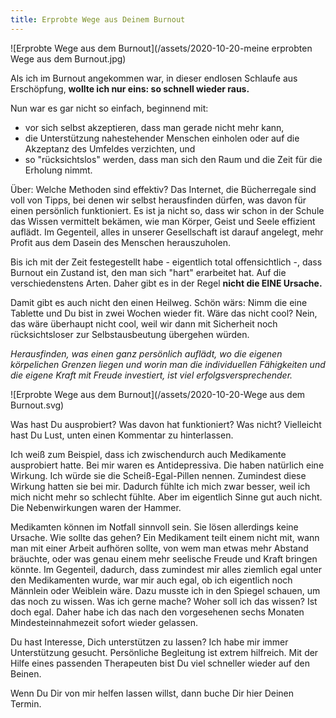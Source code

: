 ```yaml
---
title: Erprobte Wege aus Deinem Burnout
---
```

![Erprobte Wege aus dem Burnout](/assets/2020-10-20-meine erprobten Wege aus dem Burnout.jpg)

Als ich im Burnout angekommen war, in dieser endlosen Schlaufe aus Erschöpfung, **wollte ich nur eins: so schnell wieder raus.** 

Nun war es gar nicht so einfach, beginnend mit: 
- vor sich selbst akzeptieren, dass man gerade nicht mehr kann, 
- die Unterstützung nahestehender Menschen einholen oder auf die Akzeptanz des Umfeldes verzichten, und 
- so "rücksichtslos" werden, dass man sich den Raum und die Zeit für die Erholung nimmt. 

Über: Welche Methoden sind effektiv? Das Internet, die Bücherregale sind voll von Tipps, bei denen wir selbst herausfinden dürfen, was davon für einen persönlich funktioniert.  Es ist ja nicht so, dass wir schon in der Schule das Wissen vermittelt bekämen, wie man Körper, Geist und Seele effizient auflädt.
Im Gegenteil, alles in unserer Gesellschaft ist darauf angelegt, mehr Profit aus dem Dasein des Menschen herauszuholen. 

Bis ich mit der Zeit festegestellt habe - eigentlich total offensichtlich -, dass Burnout ein Zustand ist, den man sich "hart" erarbeitet hat. Auf die verschiedenstens Arten. Daher gibt es in der Regel **nicht die EINE Ursache.** 

Damit gibt es auch nicht den einen Heilweg. Schön wärs: Nimm die eine Tablette und Du bist in zwei Wochen wieder fit. Wäre das nicht cool? Nein, das wäre überhaupt nicht cool, weil wir dann mit Sicherheit noch rücksichtsloser zur Selbstausbeutung übergehen würden. 

*Herausfinden, was einen ganz persönlich auflädt, wo die eigenen körpelichen Grenzen liegen und worin man die individuellen Fähigkeiten und die eigene Kraft mit Freude investiert, ist viel erfolgsversprechender.* 

![Erprobte Wege aus dem Burnout](/assets/2020-10-20-Wege aus dem Burnout.svg)

Was hast Du ausprobiert? Was davon hat funktioniert? Was nicht? Vielleicht hast Du Lust, unten einen Kommentar zu hinterlassen. 

Ich weiß zum Beispiel, dass ich zwischendurch auch Medikamente ausprobiert hatte. Bei mir waren es Antidepressiva. Die haben natürlich eine Wirkung. Ich würde sie die Scheiß-Egal-Pillen nennen. Zumindest diese Wirkung hatten sie bei mir. Dadurch fühlte ich mich zwar besser, weil ich mich nicht mehr so schlecht fühlte. Aber im eigentlich Sinne gut auch nicht. Die Nebenwirkungen waren der Hammer. 

Medikamten können im Notfall sinnvoll sein. Sie lösen allerdings keine Ursache. Wie sollte das gehen? Ein Medikament teilt einem nicht mit, wann man mit einer Arbeit aufhören sollte, von wem man etwas mehr Abstand bräuchte, oder was genau einem mehr seelische Freude und Kraft bringen könnte. Im Gegenteil, dadurch, dass zumindest mir alles ziemlich egal unter den Medikamenten wurde, war mir auch egal, ob ich eigentlich noch Männlein oder Weiblein wäre. Dazu musste ich in den Spiegel schauen, um das noch zu wissen. Was ich gerne mache? Woher soll ich das wissen? Ist doch egal. Daher habe ich das nach den vorgesehenen sechs Monaten Mindesteinnahmezeit sofort wieder gelassen.   

Du hast Interesse, Dich unterstützen zu lassen? Ich habe mir immer Unterstützung gesucht. Persönliche Begleitung ist extrem hilfreich. Mit der Hilfe eines passenden Therapeuten bist Du viel schneller wieder auf den Beinen.

Wenn Du Dir von mir helfen lassen willst, dann buche Dir hier Deinen Termin. 



